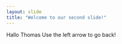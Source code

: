 ```yaml
---
layout: slide
title: "Welcome to our second slide!"
---
```

Hallo Thomas
Use the left arrow to go back!
